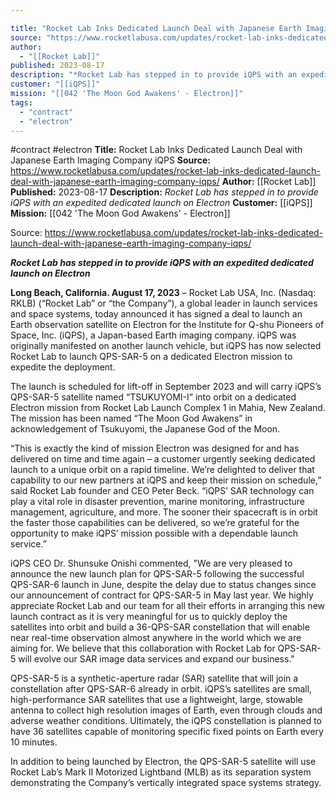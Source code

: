 ```yaml
---

title: "Rocket Lab Inks Dedicated Launch Deal with Japanese Earth Imaging Company iQPS "
source: "https://www.rocketlabusa.com/updates/rocket-lab-inks-dedicated-launch-deal-with-japanese-earth-imaging-company-iqps/"
author:
  - "[[Rocket Lab]]"
published: 2023-08-17
description: "*Rocket Lab has stepped in to provide iQPS with an expedited dedicated launch on Electron*"
customer: "[[iQPS]]"
mission: "[[042 'The Moon God Awakens' - Electron]]"
tags:
  - "contract"
  - "electron"
---
```


#contract #electron
**Title:** Rocket Lab Inks Dedicated Launch Deal with Japanese Earth Imaging Company iQPS 
**Source:** https://www.rocketlabusa.com/updates/rocket-lab-inks-dedicated-launch-deal-with-japanese-earth-imaging-company-iqps/
**Author:** [[Rocket Lab]]
**Published:** 2023-08-17
**Description:** *Rocket Lab has stepped in to provide iQPS with an expedited dedicated launch on Electron*
**Customer:** [[iQPS]]
**Mission:** [[042 'The Moon God Awakens' - Electron]]

Source: https://www.rocketlabusa.com/updates/rocket-lab-inks-dedicated-launch-deal-with-japanese-earth-imaging-company-iqps/

***Rocket Lab has stepped in to provide iQPS with an expedited dedicated launch on Electron***

**Long Beach, California. August 17, 2023** – Rocket Lab USA, Inc. (Nasdaq: RKLB) (“Rocket Lab” or “the Company”), a global leader in launch services and space systems, today announced it has signed a deal to launch an Earth observation satellite on Electron for the Institute for Q-shu Pioneers of Space, Inc. (iQPS), a Japan-based Earth imaging company. iQPS was originally manifested on another launch vehicle, but iQPS has now selected Rocket Lab to launch QPS-SAR-5 on a dedicated Electron mission to expedite the deployment.

The launch is scheduled for lift-off in September 2023 and will carry iQPS’s QPS-SAR-5 satellite named “TSUKUYOMI-I” into orbit on a dedicated Electron mission from Rocket Lab Launch Complex 1 in Mahia, New Zealand. The mission has been named “The Moon God Awakens” in acknowledgement of Tsukuyomi, the Japanese God of the Moon.

“This is exactly the kind of mission Electron was designed for and has delivered on time and time again – a customer urgently seeking dedicated launch to a unique orbit on a rapid timeline. We’re delighted to deliver that capability to our new partners at iQPS and keep their mission on schedule,” said Rocket Lab founder and CEO Peter Beck. “iQPS’ SAR technology can play a vital role in disaster prevention, marine monitoring, infrastructure management, agriculture, and more. The sooner their spacecraft is in orbit the faster those capabilities can be delivered, so we’re grateful for the opportunity to make iQPS’ mission possible with a dependable launch service.”

iQPS CEO Dr. Shunsuke Onishi commented, "We are very pleased to announce the new launch plan for QPS-SAR-5 following the successful QPS-SAR-6 launch in June, despite the delay due to status changes since our announcement of contract for QPS-SAR-5 in May last year. We highly appreciate Rocket Lab and our team for all their efforts in arranging this new launch contract as it is very meaningful for us to quickly deploy the satellites into orbit and build a 36-QPS-SAR constellation that will enable near real-time observation almost anywhere in the world which we are aiming for. We believe that this collaboration with Rocket Lab for QPS-SAR-5 will evolve our SAR image data services and expand our business."

QPS-SAR-5 is a synthetic-aperture radar (SAR) satellite that will join a constellation after QPS-SAR-6 already in orbit. iQPS’s satellites are small, high-performance SAR satellites that use a lightweight, large, stowable antenna to collect high resolution images of Earth, even through clouds and adverse weather conditions. Ultimately, the iQPS constellation is planned to have 36 satellites capable of monitoring specific fixed points on Earth every 10 minutes.

In addition to being launched by Electron, the QPS-SAR-5 satellite will use Rocket Lab’s Mark II Motorized Lightband (MLB) as its separation system demonstrating the Company’s vertically integrated space systems strategy.